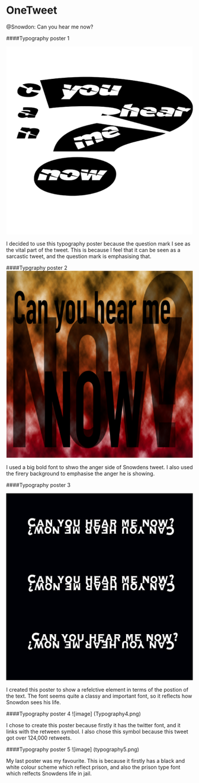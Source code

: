 # OneTweet
@Snowdon: Can you hear me now?


####Typography poster 1

![image](Typography1.png)

I decided to use this typography poster because the question mark I see as the vital part of the tweet. This is because I feel that it can be seen as a sarcastic tweet, and the question mark is emphasising that.

####Typgraphy poster 2
![image](Typography2.png)

I used a big bold font to shwo the anger side of Snowdens tweet. I also used the firery background to emphasise the anger he is showing.

####Typography poster 3

![image](Typography3.png)

I created this poster to show a refelctive element in terms of the postion of the text. The font seems quite a classy and important font, so it reflects how Snowdon sees his life.

####Typography poster 4
![image] (Typography4.png)

I chose to create this poster because firstly it has the twitter font, and it links with the retween symbol. I also chose this symbol because this tweet got over 124,000 retweets.

####Typography poster 5
![image] (typography5.png)

My last poster was my favourite. This is because it firstly has a black and white colour scheme which reflect prison, and also the prison type font which relfects Snowdens life in jail.